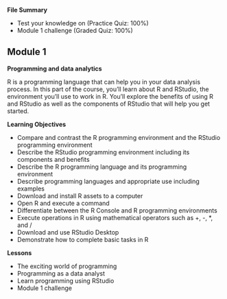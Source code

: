 **File Summary**
- Test your knowledge on (Practice Quiz: 100%)
- Module 1 challenge (Graded Quiz: 100%)

## Module 1

**Programming and data analytics**

R is a programming language that can help you in your data analysis process. In this part of the course, you’ll learn about R and RStudio, the environment you’ll use to work in R. You’ll explore the benefits of using R and RStudio as well as the components of RStudio that will help you get started.
  
**Learning Objectives**
- Compare and contrast the R programming environment and the RStudio programming environment
- Describe the RStudio programming environment including its components and benefits
- Describe the R programming language and its programming environment
- Describe programming languages and appropriate use including examples
- Download and install R assets to a computer
- Open R and execute a command
- Differentiate between the R Console and R programming environments
- Execute operations in R using mathematical operators such as +, -, *, and /
- Download and use RStudio Desktop
- Demonstrate how to complete basic tasks in R

**Lessons**
- The exciting world of programming
- Programming as a data analyst
- Learn programming using RStudio
- Module 1 challenge
